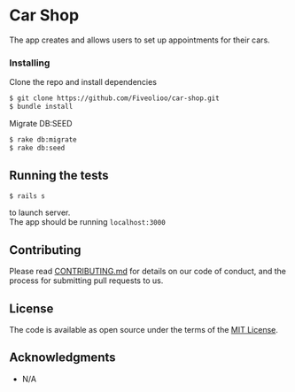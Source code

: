 # Car Shop

The app creates and allows users to set up appointments for their cars. 

### Installing

Clone the repo and install dependencies

```bash
$ git clone https://github.com/Fiveolioo/car-shop.git
$ bundle install
```

Migrate DB:SEED

```bash
$ rake db:migrate
$ rake db:seed
```

## Running the tests

```bash
$ rails s
```
to launch server.   
The app should be running `localhost:3000`


## Contributing

Please read [CONTRIBUTING.md](https://gist.github.com/PurpleBooth/b24679402957c63ec426) for details on our code of conduct, and the process for submitting pull requests to us.


## License

The code is available as open source under the terms of the [MIT License](https://opensource.org/licenses/MIT).

## Acknowledgments

* N/A
